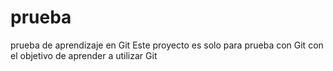 # prueba
prueba de aprendizaje en Git
Este proyecto es solo para prueba con Git con el objetivo de aprender a utilizar Git
